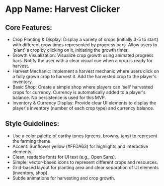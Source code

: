 # **App Name**: Harvest Clicker

## Core Features:

- Crop Planting & Display: Display a variety of crops (initially 3-5 to start) with different grow times represented by progress bars. Allow users to 'plant' a crop by clicking on it, initiating the growth timer.
- Growth Visualization: Visualize crop growth using animated progress bars.  Notify the user with a clear visual cue when a crop is ready for harvest.
- Harvest Mechanic: Implement a harvest mechanic where users click on a fully grown crop to harvest it. Add the harvested crop to the player's inventory.
- Basic Shop: Create a simple shop where players can 'sell' harvested crops for currency. Currency is automatically added to a player's balance. No persistence is used for this MVP.
- Inventory & Currency Display: Provide clear UI elements to display the player's inventory (number of each crop type) and currency balance.

## Style Guidelines:

- Use a color palette of earthy tones (greens, browns, tans) to represent the farming theme.
- Accent: Sunflower yellow (#FFDA63) for highlights and interactive elements.
- Clean, readable fonts for UI text (e.g., Open Sans).
- Simple, vector-based icons to represent different crops and resources.
- Grid-based layout for planting area and clear separation of UI elements (inventory, shop).
- Subtle animations for harvesting and crop growth.